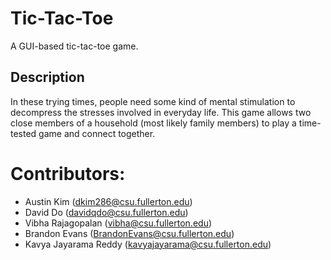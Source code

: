 # Tic-Tac-Toe

A GUI-based tic-tac-toe game. 

## Description

In these trying times, people need some kind of mental stimulation to decompress the stresses involved in everyday life. 
This game allows two close members of a household (most likely family members) to play a time-tested game and connect together.

# Contributors:
* Austin Kim (dkim286@csu.fullerton.edu)
* David Do (davidqdo@csu.fullerton.edu)
* Vibha Rajagopalan (vibha@csu.fullerton.edu) 
* Brandon Evans (BrandonEvans@csu.fullerton.edu) 
* Kavya Jayarama Reddy (kavyajayarama@csu.fullerton.edu)
